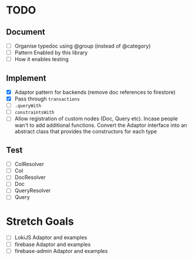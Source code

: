# TODO

## Document

- [ ] Organise typedoc using @group (instead of @category)
- [ ] Pattern Enabled by this library
- [ ] How it enables testing

## Implement

- [x] Adaptor pattern for backends (remove doc references to firestore)
- [x] Pass through `transactions`
- [ ] `.queryWith`
- [ ] `constraintsWith`
- [ ] Allow registration of custom nodes (Doc, Query etc). Incase people wan't
      to add additional functions. Convert the Adaptor interface into an
      abstract class that provides the constructors for each type

## Test

- [ ] ColResolver
- [ ] Col
- [ ] DocResolver
- [ ] Doc
- [ ] QueryResolver
- [ ] Query

# Stretch Goals

- [ ] LokiJS Adaptor and examples
- [ ] firebase Adaptor and examples
- [ ] firebase-admin Adaptor and examples
